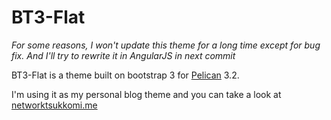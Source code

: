 BT3-Flat
=======

*For some reasons, I won't update this theme for a long time except for bug fix. And I'll try to rewrite it in AngularJS in next commit*

BT3-Flat is a theme built on bootstrap 3 for [Pelican](http://getpelican.com) 3.2.

I'm using it as my personal blog theme and you can take a look at [networktsukkomi.me](http://networktsukkomi.me)
